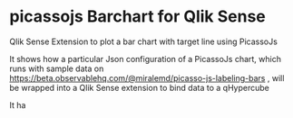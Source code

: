 # picassojs Barchart for Qlik Sense
Qlik Sense Extension to plot a bar chart with target line using PicassoJs

It shows how a particular Json configuration of a PicassoJs chart, which runs with sample data on https://beta.observablehq.com/@miralemd/picasso-js-labeling-bars , will be wrapped into a Qlik Sense extension to bind data to a qHypercube 

It ha
